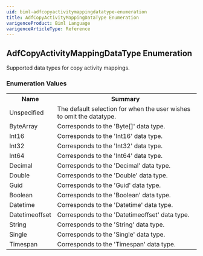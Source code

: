 ```yaml
---
uid: biml-adfcopyactivitymappingdatatype-enumeration
title: AdfCopyActivityMappingDataType Enumeration
varigenceProduct: Biml Language
varigenceArticleType: Reference
---
```


## AdfCopyActivityMappingDataType Enumeration<div class="LanguageSummary"><div class ="SummaryItem">Supported data types for copy activity mappings.</div></div><div class="EnumValueGroup">### Enumeration Values<table id="EnumValue" class="MemberList"><tbody><tr><th class="MemberNameColumnHeader">Name</th><th class="MemberSummaryColumnHeader">Summary</th></tr><tr class="cd0"><td class="MemberName">Unspecified</td><td class="MemberSummary"><div class ="SummaryItem">The default selection for when the user wishes to omit the datatype.</div></td></tr><tr class="cd1"><td class="MemberName">ByteArray</td><td class="MemberSummary"><div class ="SummaryItem">Corresponds to the 'Byte[]' data type.</div></td></tr><tr class="cd0"><td class="MemberName">Int16</td><td class="MemberSummary"><div class ="SummaryItem">Corresponds to the 'Int16' data type.</div></td></tr><tr class="cd1"><td class="MemberName">Int32</td><td class="MemberSummary"><div class ="SummaryItem">Corresponds to the 'Int32' data type.</div></td></tr><tr class="cd0"><td class="MemberName">Int64</td><td class="MemberSummary"><div class ="SummaryItem">Corresponds to the 'Int64' data type.</div></td></tr><tr class="cd1"><td class="MemberName">Decimal</td><td class="MemberSummary"><div class ="SummaryItem">Corresponds to the 'Decimal' data type.</div></td></tr><tr class="cd0"><td class="MemberName">Double</td><td class="MemberSummary"><div class ="SummaryItem">Corresponds to the 'Double' data type.</div></td></tr><tr class="cd1"><td class="MemberName">Guid</td><td class="MemberSummary"><div class ="SummaryItem">Corresponds to the 'Guid' data type.</div></td></tr><tr class="cd0"><td class="MemberName">Boolean</td><td class="MemberSummary"><div class ="SummaryItem">Corresponds to the 'Boolean' data type.</div></td></tr><tr class="cd1"><td class="MemberName">Datetime</td><td class="MemberSummary"><div class ="SummaryItem">Corresponds to the 'Datetime' data type.</div></td></tr><tr class="cd0"><td class="MemberName">Datetimeoffset</td><td class="MemberSummary"><div class ="SummaryItem">Corresponds to the 'Datetimeoffset' data type.</div></td></tr><tr class="cd1"><td class="MemberName">String</td><td class="MemberSummary"><div class ="SummaryItem">Corresponds to the 'String' data type.</div></td></tr><tr class="cd0"><td class="MemberName">Single</td><td class="MemberSummary"><div class ="SummaryItem">Corresponds to the 'Single' data type.</div></td></tr><tr class="cd1"><td class="MemberName">Timespan</td><td class="MemberSummary"><div class ="SummaryItem">Corresponds to the 'Timespan' data type.</div></td></tr></tbody></table></div>